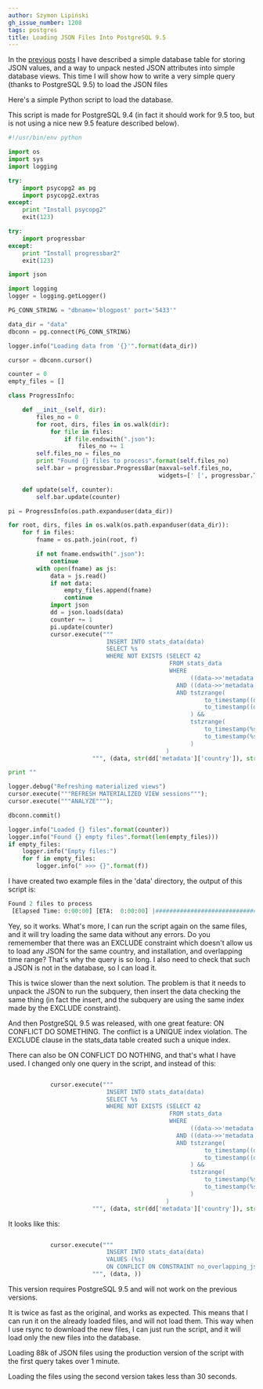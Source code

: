 ```yaml
---
author: Szymon Lipiński
gh_issue_number: 1208
tags: postgres
title: Loading JSON Files Into PostgreSQL 9.5
---
```


In the [previous](/2016/02/storing-statistics-json-data-in.html) [posts](/2016/02/converting-json-to-postgresql-values.html) I have described a simple database table for storing JSON values, and a way to unpack nested JSON attributes into simple database views. This time I will show how to write a very simple query (thanks to PostgreSQL 9.5) to load the JSON files

Here's a simple Python script to load the database.

This script is made for PostgreSQL 9.4 (in fact it should work for 9.5 too, but is not using a nice new 9.5 feature described below).

```python
#!/usr/bin/env python

import os
import sys
import logging

try:
    import psycopg2 as pg
    import psycopg2.extras
except:
    print "Install psycopg2"
    exit(123)

try:
    import progressbar
except:
    print "Install progressbar2"
    exit(123)

import json

import logging
logger = logging.getLogger()

PG_CONN_STRING = "dbname='blogpost' port='5433'"

data_dir = "data"
dbconn = pg.connect(PG_CONN_STRING)

logger.info("Loading data from '{}'".format(data_dir))

cursor = dbconn.cursor()

counter = 0
empty_files = []

class ProgressInfo:

    def __init__(self, dir):
        files_no = 0
        for root, dirs, files in os.walk(dir):
            for file in files:
                if file.endswith(".json"):
                    files_no += 1
        self.files_no = files_no
        print "Found {} files to process".format(self.files_no)
        self.bar = progressbar.ProgressBar(maxval=self.files_no,
                                           widgets=[' [', progressbar.Timer(), '] [', progressbar.ETA(), '] ', progressbar.Bar(),])

    def update(self, counter):
        self.bar.update(counter)

pi = ProgressInfo(os.path.expanduser(data_dir))

for root, dirs, files in os.walk(os.path.expanduser(data_dir)):
    for f in files:
        fname = os.path.join(root, f)

        if not fname.endswith(".json"):
            continue
        with open(fname) as js:
            data = js.read()
            if not data:
                empty_files.append(fname)
                continue
            import json
            dd = json.loads(data)
            counter += 1
            pi.update(counter)
            cursor.execute("""
                            INSERT INTO stats_data(data)
                            SELECT %s
                            WHERE NOT EXISTS (SELECT 42
                                              FROM stats_data
                                              WHERE
                                                    ((data->>'metadata')::json->>'country')  = %s
                                                AND ((data->>'metadata')::json->>'installation') = %s
                                                AND tstzrange(
                                                        to_timestamp((data->>'start_ts')::double precision),
                                                        to_timestamp((data->>'end_ts'  )::double precision)
                                                    ) &&
                                                    tstzrange(
                                                        to_timestamp(%s::text::double precision),
                                                        to_timestamp(%s::text::double precision)
                                                    )
                                             )
                        """, (data, str(dd['metadata']['country']), str(dd['metadata']['installation']), str(dd['start_ts']), str(dd['end_ts'])))

print ""

logger.debug("Refreshing materialized views")
cursor.execute("""REFRESH MATERIALIZED VIEW sessions""");
cursor.execute("""ANALYZE""");

dbconn.commit()

logger.info("Loaded {} files".format(counter))
logger.info("Found {} empty files".format(len(empty_files)))
if empty_files:
    logger.info("Empty files:")
    for f in empty_files:
        logger.info(" >>> {}".format(f))
```

I have created two example files in the 'data' directory, the output of this script is:

```python
Found 2 files to process
 [Elapsed Time: 0:00:00] [ETA:  0:00:00] |#####################################|
```

Yey, so it works. What's more, I can run the script again on the same files,
and it will try loading the same data without any errors. Do you rememember that
there was an EXCLUDE constraint which doesn't allow us to load any JSON for the same
country, and installation, and overlapping time range? That's why the query is so
long. I also need to check that such a JSON is not in the database, so I can
load it.

This is twice slower than the next solution. The problem is that it needs to
unpack the JSON to run the subquery, then insert the data checking the same
thing (in fact the insert, and the subquery are using the same index made by
the EXCLUDE constraint).

And then PostgreSQL 9.5 was released, with one great feature:
ON CONFLICT DO SOMETHING. The conflict is a UNIQUE index violation.
The EXCLUDE clause in the stats_data table created such a unique index.

There can also be ON CONFLICT DO NOTHING, and that's what I have used.
I changed only one query in the script, and instead of this:

```python

            cursor.execute("""
                            INSERT INTO stats_data(data)
                            SELECT %s
                            WHERE NOT EXISTS (SELECT 42
                                              FROM stats_data
                                              WHERE
                                                    ((data->>'metadata')::json->>'country')  = %s
                                                AND ((data->>'metadata')::json->>'installation') = %s
                                                AND tstzrange(
                                                        to_timestamp((data->>'start_ts')::double precision),
                                                        to_timestamp((data->>'end_ts'  )::double precision)
                                                    ) &&
                                                    tstzrange(
                                                        to_timestamp(%s::text::double precision),
                                                        to_timestamp(%s::text::double precision)
                                                    )
                                             )
                        """, (data, str(dd['metadata']['country']), str(dd['metadata']['installation']), str(dd['start_ts']), str(dd['end_ts'])))

```

It looks like this:

```python

            cursor.execute("""
                            INSERT INTO stats_data(data)
                            VALUES (%s)
                            ON CONFLICT ON CONSTRAINT no_overlapping_jsons DO NOTHING
                        """, (data, ))

```

This version requires PostgreSQL 9.5 and will not work on the previous versions.

It is twice as fast as the original, and works as expected. This means that I can run it on the
already loaded files, and will not load them. This way when I use rsync to download
the new files, I can just run the script, and it will load only the new files into
the database.

Loading 88k of JSON files using the production version of the script with
the first query takes over 1 minute.

Loading the files using the second version takes less than 30 seconds.
